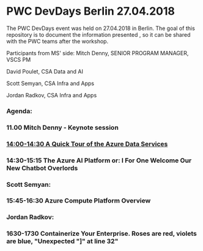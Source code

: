 # PWC DevDays Berlin 27.04.2018

The PWC DevDays event was held on 27.04.2018 in Berlin. 
The goal of this repository is to document the information presented , so it can be shared with the PWC teams after the workshop.

Participants from MS' side:
Mitch Denny, SENIOR PROGRAM MANAGER, VSCS PM

David Poulet, CSA Data and AI 

Scott Semyan, CSA Infra and Apps

Jordan Radkov, CSA Infra and Apps

### Agenda:
### 11.00 Mitch Denny - Keynote session

### [14:00-14:30 A Quick Tour of the Azure Data Services](https://github.com/dannradkov/pwcdevdays/tree/master/pwc_devdays_27_04_2018/Data_AI)
### 14:30-15:15 The Azure AI Platform or: I For One Welcome Our New Chatbot Overlords

### Scott Semyan: 
### 15:45-16:30 Azure Compute Platform Overview

### Jordan Radkov:
### 1630-1730 Containerize Your Enterprise. Roses are red, violets are blue, "Unexpected "]" at line 32"